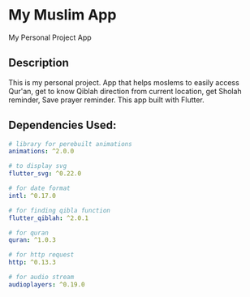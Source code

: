 # My Muslim App

My Personal Project App

## Description

This is my personal project. App that helps moslems to easily access Qur'an, get to know Qiblah direction from current location, get Sholah reminder, Save prayer reminder. This app built with Flutter.

## Dependencies Used:

```yaml
# library for perebuilt animations
animations: ^2.0.0

# to display svg
flutter_svg: ^0.22.0

# for date format
intl: ^0.17.0

# for finding qibla function
flutter_qiblah: ^2.0.1

# for quran
quran: ^1.0.3

# for http request
http: ^0.13.3

# for audio stream
audioplayers: ^0.19.0
```
